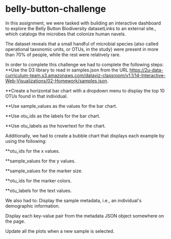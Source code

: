 # belly-button-challenge

In this assignment, we were tasked with building an interactive dashboard to explore the Belly Button Biodiversity datasetLinks to an external site., which catalogs the microbes that colonize human navels.

The dataset reveals that a small handful of microbial species (also called operational taxonomic units, or OTUs, in the study) were present in more than 70% of people, while the rest were relatively rare.

In order to complete this challenge we had to complete the following steps:
**Use the D3 library to read in samples.json from the URL https://2u-data-curriculum-team.s3.amazonaws.com/dataviz-classroom/v1.1/14-Interactive-Web-Visualizations/02-Homework/samples.json.

**Create a horizontal bar chart with a dropdown menu to display the top 10 OTUs found in that individual.

**Use sample_values as the values for the bar chart.

**Use otu_ids as the labels for the bar chart.

**Use otu_labels as the hovertext for the chart.

Additionally, we had to create a bubble chart that displays each example by using the following:

**otu_ids for the x values.

**sample_values for the y values.

**sample_values for the marker size.

**otu_ids for the marker colors.

**otu_labels for the text values.

We also had to:
Display the sample metadata, i.e., an individual's demographic information.

Display each key-value pair from the metadata JSON object somewhere on the page.

Update all the plots when a new sample is selected.
